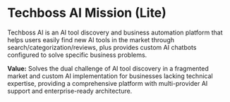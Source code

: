# Techboss AI Mission (Lite)

Techboss AI is an AI tool discovery and business automation platform that helps users easily find new AI tools in the market through search/categorization/reviews, plus provides custom AI chatbots configured to solve specific business problems.

**Value:** Solves the dual challenge of AI tool discovery in a fragmented market and custom AI implementation for businesses lacking technical expertise, providing a comprehensive platform with multi-provider AI support and enterprise-ready architecture.